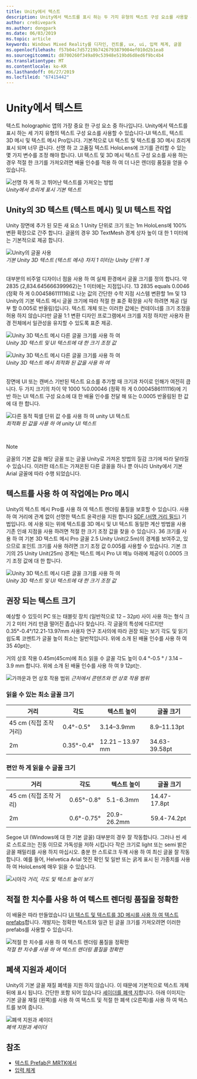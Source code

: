```yaml
---
title: Unity에서 텍스트
description: Unity에서 텍스트를 표시 하는 두 가지 유형의 텍스트 구성 요소를 사용할 수 있습니다-UI 텍스트 및 텍스트를 3D 메시입니다.
author: cre8ivepark
ms.author: dongpark
ms.date: 06/03/2019
ms.topic: article
keywords: Windows Mixed Reality를 디자인, 컨트롤, ux, ui, 입력 체계, 글꼴
ms.openlocfilehash: f57b04c7d57219b7426793879004ef010d2b1ea8
ms.sourcegitcommit: d8700260f349a09c53948e519bd6d8ed6f9bc4b4
ms.translationtype: MT
ms.contentlocale: ko-KR
ms.lasthandoff: 06/27/2019
ms.locfileid: "67415442"
---
```

# <a name="text-in-unity"></a>Unity에서 텍스트

텍스트 holographic 앱의 가장 중요 한 구성 요소 중 하나입니다. Unity에서 텍스트를 표시 하는 세 가지 유형의 텍스트 구성 요소를 사용할 수 있습니다-UI 텍스트, 텍스트 3D 메시 및 텍스트 메시 Pro입니다. 기본적으로 UI 텍스트 및 텍스트를 3D 메시 흐리게 표시 되며 너무 큽니다. 선명 하 고 고품질 텍스트 HoloLens에 크기를 관리할 수 있는 몇 가지 변수를 조정 해야 합니다. UI 텍스트 및 3D 메시 텍스트 구성 요소를 사용 하는 경우 적절 한 크기를 가져오려면 배율 인수를 적용 하 여 더 나은 렌더링 품질을 얻을 수 있습니다.

![선명 하 게 하 고 뛰어난 텍스트를 가져오는 방법](images/hug-text-02-640px.png)<br>
*Unity에서 흐리게 표시 기본 텍스트*

## <a name="working-with-unitys-3d-texttext-mesh-and-ui-text"></a>Unity의 3D 텍스트 (텍스트 메시) 및 UI 텍스트 작업

Unity 장면에 추가 된 모든 새 요소 1 Unity 단위로 크기 또는 1m HoloLens에 100% 변환 확장으로 간주 합니다. 글꼴의 경우 3D TextMesh 경계 상자 높이 대 한 1 미터에는 기본적으로 제공 합니다.

![Unity의 글꼴 사용](images/640px-hug-text-03.png)<br>
*기본 Unity 3D 텍스트 (텍스트 메시) 차지 1 미터는 Unity 단위 1 개*

<br>
대부분의 비주얼 디자이너 점을 사용 하 여 실제 환경에서 글꼴 크기를 정의 합니다. 약 2835 (2,834.645666399962)는 1 미터에는 지점입니다. 13 2835 equals 0.0046 (정확 하 게 0.004586111116)로 나눈 값의 간단한 수학 지점 시스템 변환할 1m 및 13 Unity의 기본 텍스트 메시 글꼴 크기에 따라 적절 한 표준 확장을 시작 하려면 제공 (일부 할 0.005로 반올림)입니다. 텍스트 개체 또는 이러한 값에는 컨테이너를 크기 조정을 허용 하지 않습니다만 글꼴 1:1 변환 디자인 프로그램에서 크기를 지정 하지만 사용자 환경 전체에서 일관성을 유지할 수 있도록 표준 제공.

![Unity 3D 텍스트 메시 다른 글꼴 크기를 사용 하 여](images/Text_In_Unity_Measurements1.png)<br>
*Unity 3D 텍스트 및 UI 텍스트에 대 한 크기 조정 값*

![Unity 3D 텍스트 메시 다른 글꼴 크기를 사용 하 여](images/hug-text-05-1000px.png)<br>
*Unity 3D 텍스트 메시 최적화 된 값을 사용 하 여*

<br>
장면에 UI 또는 캔버스 기반된 텍스트 요소를 추가할 때 크기과 차이로 인해가 여전히 큽니다. 두 가지 크기의 차이 약 1000 %0.00046 (정확 하 게 0.0004586111116)에 기반 하는 UI 텍스트 구성 요소에 대 한 배율 인수를 전달 해 또는 0.0005 반올림된 한 값에 대 한 합니다.

![다른 동적 픽셀 단위 값 수를 사용 하 여 unity UI 텍스트](images/hug-text-04-1000px.png)<br>
*최적화 된 값을 사용 하 여 unity UI 텍스트*

<br>

>[!NOTE]
>글꼴의 기본 값을 해당 글꼴 또는 글꼴 Unity로 가져온 방법의 질감 크기에 따라 달라질 수 있습니다. 이러한 테스트는 가져온된 다른 글꼴을 하나 뿐 아니라 Unity에서 기본 Arial 글꼴에 따라 수행 되었습니다.

## <a name="working-with-text-mesh-pro"></a>텍스트를 사용 하 여 작업에는 Pro 메시

Unity의 텍스트 메시 Pro를 사용 하 여 텍스트 렌더링 품질을 보호할 수 있습니다. 사용 하 여 거리에 관계 없이 선명한 텍스트 윤곽선을 지원 합니다 [SDF (서명 거리 필드)](https://steamcdn-a.akamaihd.net/apps/valve/2007/SIGGRAPH2007_AlphaTestedMagnification.pdf) 기법입니다. 에 사용 되는 위에 텍스트를 3D 메시 및 UI 텍스트 동일한 계산 방법을 사용 기존 인쇄 지점을 사용 하려면 적절 한 크기 조정 값을 찾을 수 있습니다. 36 크기를 사용 하 여 기본 3D 텍스트 메시 Pro 글꼴 2.5 Unity Unit(2.5m)의 경계를 보여주고, 있으므로 포인트 크기를 사용 하려면 크기 조정 값 0.005를 사용할 수 있습니다. 기본 크기의 25 Unity Unit(25m) 경계는 텍스트 메시 Pro UI 메뉴 아래에 제공이 0.0005 크기 조정 값에 대 한 합니다.

![Unity 3D 텍스트 메시 다른 글꼴 크기를 사용 하 여](images/Text_In_Unity_Measurements2.png)<br>
*Unity 3D 텍스트 및 UI 텍스트에 대 한 크기 조정 값*

## <a name="recommended-text-size"></a>권장 되는 텍스트 크기
예상할 수 있듯이 PC 또는 태블릿 장치 (일반적으로 12 – 32pt) 사이 사용 하는 형식 크기 2 미터 거리 만큼 떨어진 좁습니다 찾습니다. 각 글꼴의 특성에 다르지만 0.35°-0.4°/12.21-13.97mm 사용자 연구 조사의에 따라 권장 되는 보기 각도 및 읽기 쉽도록 코멘트가 글꼴 높이 최소는 일반적입니다. 위에 소개 된 배율 인수를 사용 하 여 35 40pt는. 

거의 상호 작용 0.45m(45cm)에 최소 읽을 수 글꼴 각도 높이 0.4 °-0.5 ° / 3.14 – 3.9 mm 합니다. 위에 소개 된 배율 인수를 사용 하 여 9 12pt는.

![가까운과 먼 상호 작용 범위](images/typography-distance-1000px.jpg)
*근처에서 콘텐츠와 먼 상호 작용 범위*

### <a name="the-minimum-legible-font-size"></a>읽을 수 있는 최소 글꼴 크기
| 거리 | 각도 | 텍스트 높이 | 글꼴 크기 |
|---------|---------|---------|---------|
| 45 cm (직접 조작 거리) | 0.4°-0.5° | 3.14–3.9mm | 8.9–11.13pt |
| 2m | 0.35°-0.4° | 12.21 – 13.97 mm | 34.63-39.58pt |


### <a name="the-comfortably-legible-font-size"></a>편안 하 게 읽을 수 글꼴 크기
| 거리 | 각도 | 텍스트 높이 | 글꼴 크기 |
|---------|---------|---------|---------|
| 45 cm (직접 조작 거리) | 0.65°-0.8° | 5.1-6.3mm | 14.47-17.8pt |
| 2m | 0.6°-0.75° | 20.9-26.2mm | 59.4-74.2pt |

Segoe UI (Windows에 대 한 기본 글꼴) 대부분의 경우 잘 작동합니다. 그러나 씬 세로 스트로크는 진동 이므로 가독성을 저하 시킵니다 작은 크기로 light 또는 semi 밝은 글꼴 패밀리를 사용 하지 마십시오. 충분 한 스트로크 두께 사용 하 여 최신 글꼴 잘 작동 합니다. 예를 들어, Helvetica Arial 멋진 확인 및 일반 또는 굵게 표시 된 가중치를 사용 하 여 HoloLens에 매우 읽을 수 있습니다.


![시야각](images/Text_In_Unity_ViewingAngle.jpg)
*거리, 각도 및 텍스트 높이 보기*

## <a name="sharp-text-rendering-quality-with-proper-dimension"></a>적절 한 치수를 사용 하 여 텍스트 렌더링 품질을 정확한

이 배율은 따라 만들었습니다 [UI 텍스트 및 텍스트를 3D 메시를 사용 하 여 텍스트 prefabs](https://github.com/microsoft/MixedRealityToolkit-Unity/tree/mrtk_development/Assets/MixedRealityToolkit.SDK/StandardAssets/Prefabs/Text)합니다. 개발자는 정확한 텍스트와 일관 된 글꼴 크기를 가져오려면 이러한 prefabs를 사용할 수 있습니다.

![적절 한 치수를 사용 하 여 텍스트 렌더링 품질을 정확한](images/hug-text-06-1000px.png)<br>
*적절 한 치수를 사용 하 여 텍스트 렌더링 품질을 정확한*

## <a name="shader-with-occlusion-support"></a>폐색 지원과 셰이더

Unity의 기본 글꼴 재질 폐색을 지원 하지 않습니다. 이 때문에 기본적으로 텍스트 개체 뒤에 표시 됩니다. 간단한 포함 되어 있습니다 [셰이더를 폐색 지](https://github.com/microsoft/MixedRealityToolkit-Unity/blob/mrtk_release/Assets/MixedRealityToolkit/StandardAssets/Shaders/Text3DShader.shader)합니다. 아래 이미지는 기본 글꼴 재질 (왼쪽)를 사용 하 여 텍스트 및 적절 한 폐색 (오른쪽)를 사용 하 여 텍스트를 보여 줍니다.

![폐색 지원과 셰이더](images/hug-text-07-1000px.png)<br>
*폐색 지원과 셰이더*


## <a name="see-also"></a>참조
* [텍스트 Prefab은 MRTK에서](https://github.com/microsoft/MixedRealityToolkit-Unity/tree/mrtk_development/Assets/MixedRealityToolkit.SDK/StandardAssets/Prefabs/Text)
* [입력 체계](typography.md)

 
